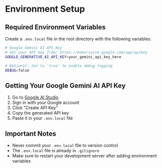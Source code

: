 # Environment Setup

## Required Environment Variables

Create a `.env.local` file in the root directory with the following variables:

```bash
# Google Gemini AI API Key
# Get your API key from: https://makersuite.google.com/app/apikey
GOOGLE_GENERATIVE_AI_API_KEY=your_gemini_api_key_here

# Optional: Set to 'true' to enable debug logging
DEBUG=false
```

## Getting Your Google Gemini AI API Key

1. Go to [Google AI Studio](https://makersuite.google.com/app/apikey)
2. Sign in with your Google account
3. Click "Create API Key"
4. Copy the generated API key
5. Paste it in your `.env.local` file

## Important Notes

- Never commit your `.env.local` file to version control
- The `.env.local` file is already in `.gitignore`
- Make sure to restart your development server after adding environment variables
